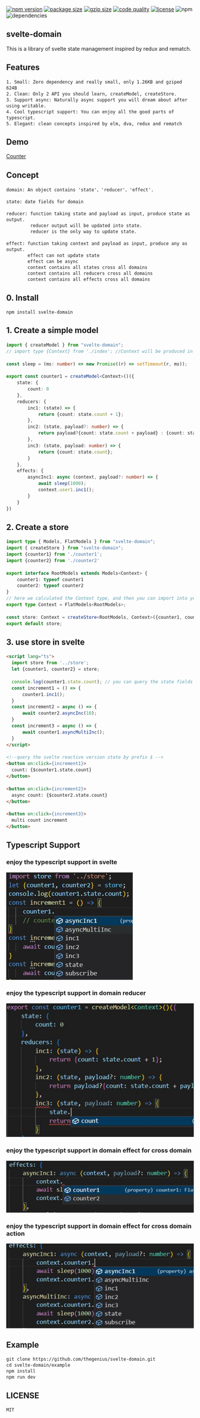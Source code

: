 [![npm version](https://badge.fury.io/js/svelte-domain.svg)](https://badge.fury.io/js/svelte-domain)
[![package size](https://img.badgesize.io/thegenius/svelte-domain/main/dist/index.umd.js.svg)](https://www.npmjs.com/package/svelte-domain)
[![gzip size](https://img.badgesize.io/thegenius/svelte-domain/main/dist/index.umd.js.svg?compression=gzip)](https://www.npmjs.com/package/svelte-domain)
[![code quality](https://api.codiga.io/project/34698/score/svg)](https://www.npmjs.com/package/svelte-domain)
[![license](https://img.shields.io/badge/license-MIT-green)](https://www.npmjs.com/package/svelte-domain)
![npm](https://img.shields.io/npm/dw/svelte-domain)
![dependencies](https://img.shields.io/badge/dependencies-0-brightgreen)

## svelte-domain
This is a library of svelte state management inspired by redux and rematch.

## Features
```
1. Small: Zero dependency and really small, only 1.26KB and gziped 624B
2. Clean: Only 2 API you should learn, createModel, createStore.
3. Support async: Naturally async support you will dream about after using writable.
4. Cool typescript support: You can enjoy all the good parts of typescript.
5. Elegant: clean concepts inspired by elm, dva, redux and rematch
```

## Demo
[Counter](https://stackblitz.com/edit/svelte-domain-counter?file=src/lib/Counter.svelte)


## Concept
```
domain: An object contains 'state'、'reducer'、'effect'.  

state: date fields for domain  

reducer: function taking state and payload as input, produce state as output.  
         reducer output will be updated into state.  
         reducer is the only way to update state.  

effect: function taking context and payload as input, produce any as output.  
        effect can not update state  
        effect can be async  
        context contains all states cross all domains  
        context contains all reducers cross all domains  
        context contains all effects cross all domains  
```

## 0. Install
```
npm install svelte-domain
```


## 1. Create a simple model
```typescript
import { createModel } from "svelte-domain";
// import type {Context} from './index'; //Context will be produced in 2 step, omit

const sleep = (ms: number) => new Promise((r) => setTimeout(r, ms));

export const counter1 = createModel<Context>()({
    state: {
        count: 0
    },
    reducers: {
        inc1: (state) => {
            return {count: state.count + 1};
        },
        inc2: (state, payload?: number) => {
            return payload?{count: state.count + payload} : {count: state.count};
        },
        inc3: (state, payload: number) => {
            return {count: state.count};
        }
    },
    effects: {
        asyncInc1: async (context, payload?: number) => {
            await sleep(1000);
            context.user1.inc1();
        }
    }
})
```

## 2. Create a store
```typescript
import type { Models, FlatModels } from "svelte-domain";
import { createStore } from "svelte-domain";
import {counter1} from './counter1';
import {counter2} from './counter2'

export interface RootModels extends Models<Context> {
	counter1: typeof counter1
    counter2: typeof counter2
}
// here we calculated the Context type, and then you can import into your model file
export type Context = FlatModels<RootModels>;

const store: Context = createStore<RootModels, Context>({counter1, counter2});
export default store;

```

## 3. use store in svelte
``` html
<script lang="ts">
  import store from '../store';
  let {counter1, counter2} = store;

  console.log(counter1.state.count); // you can query the state fields
  const increment1 = () => {
      counter1.inc1();
  }
  const increment2 = async () => {
      await counter2.asyncInc(10);
  }
  const increment3 = async () => {
      await counter1.asyncMultiInc();
  }
</script>

<!--query the svelte reactive version state by prefix $ -->
<button on:click={increment1}>
  count: {$counter1.state.count}
</button>

<button on:click={increment2}>
  async count: {$counter2.state.count}
</button>

<button on:click={increment3}>
  multi count increment
</button>
```

## Typescript Support
### enjoy the typescript support in svelte
![](https://github.com/thegenius/svelte-domain/blob/main/docs/tips_in_svelte.jpg)  

### enjoy the typescript support in domain reducer  
![](https://github.com/thegenius/svelte-domain/blob/main/docs/tips_in_reducer.jpg)

### enjoy the typescript support in domain effect for cross domain
![](https://github.com/thegenius/svelte-domain/blob/main/docs/tips_in_effect_multi_domain.jpg)

### enjoy the typescript support in domain effect for cross domain action
![](https://github.com/thegenius/svelte-domain/blob/main/docs/tips_in_effect_actions.jpg)


## Example
```
git clone https://github.com/thegenius/svelte-domain.git
cd svelte-domain/example
npm install
npm run dev
```

## LICENSE
```
MIT
```